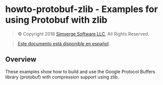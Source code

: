 howto-protobuf-zlib - Examples for using Protobuf with zlib
===========================================================

> &copy; Copyright 2018 [Simverge Software LLC](https://simverge.com), All Rights Reserved.

> [Este documento está disponible en español](LEEME.md).

Overview
--------

These examples show how to build and use the Google Protocol Buffers
library (protobuf) with compression support using zlib.
